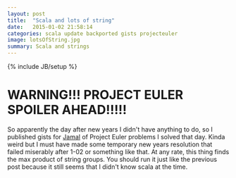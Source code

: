 ```yaml
---
layout: post
title:  "Scala and lots of string"
date:   2015-01-02 21:58:14
categories: scala update backported gists projecteuler
image: lotsOfString.jpg
summary: Scala and strings
---
```

{% include JB/setup %}

<blink><H1>WARNING!!! PROJECT EULER SPOILER AHEAD!!!!!</H1></blink>

So apparently the day after new years I didn't have anything to do, so I published gists
for <a href="https://github.com/jamalburgess" target="_blank">Jamal</a> of Project Euler
problems I solved that day. Kinda weird but I must have made some temporary new years resolution that failed miserably after 1-02 or something like that. At any rate, this thing finds the max product of string groups. You should run it just like the previous post because it still seems that I didn't know scala at the time.

<script src="https://gist.github.com/mikedorseyjr/b4d13e8394a245c3c742.js"></script>
